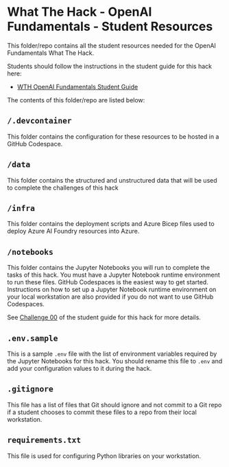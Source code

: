 # What The Hack - OpenAI Fundamentals - Student Resources
This folder/repo contains all the student resources needed for the OpenAI Fundamentals What The Hack.

Students should follow the instructions in the student guide for this hack here:
- [WTH OpenAI Fundamentals Student Guide](https://aka.ms/wth/openaifundamentals)

The contents of this folder/repo are listed below:

## `/.devcontainer`
This folder contains the configuration for these resources to be hosted in a GitHub Codespace.

## `/data`
This folder contains the structured and unstructured data that will be used to complete the challenges of this hack

## `/infra`

This folder contains the deployment scripts and Azure Bicep files used to deploy Azure AI Foundry resources into Azure.

## `/notebooks`
This folder contains the Jupyter Notebooks you will run to complete the tasks of this hack. You must have a Jupyter Notebook runtime environment to run these files. GitHub Codespaces is the easiest way to get started.  Instructions on how to set up a Jupyter Notebook runtime environment on your local workstation are also provided if you do not want to use GitHub Codespaces.

See [Challenge 00](https://microsoft.github.io/WhatTheHack/066-OpenAIFundamentals/Student/Challenge-00.html) of the student guide for this hack for more details.

## `.env.sample`

This is a sample `.env` file with the list of environment variables required by the Jupyter Notebooks for this hack. You should rename this file to `.env` and add your configuration values to it during the hack.

## `.gitignore`

This file has a list of files that Git should ignore and not commit to a Git repo if a student chooses to commit these files to a repo from their local workstation.

## `requirements.txt` 

This file is used for configuring Python libraries on your workstation.
